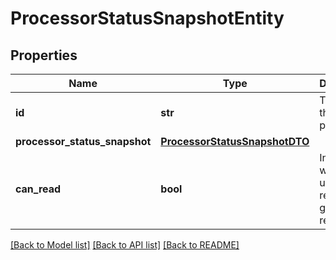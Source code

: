 # ProcessorStatusSnapshotEntity

## Properties
Name | Type | Description | Notes
------------ | ------------- | ------------- | -------------
**id** | **str** | The id of the processor. | [optional] 
**processor_status_snapshot** | [**ProcessorStatusSnapshotDTO**](ProcessorStatusSnapshotDTO.md) |  | [optional] 
**can_read** | **bool** | Indicates whether the user can read a given resource. | [optional] 

[[Back to Model list]](../nifiDocs.md#documentation-for-models) [[Back to API list]](../nifiDocs.md#documentation-for-api-endpoints) [[Back to README]](../nifiDocs.md)


